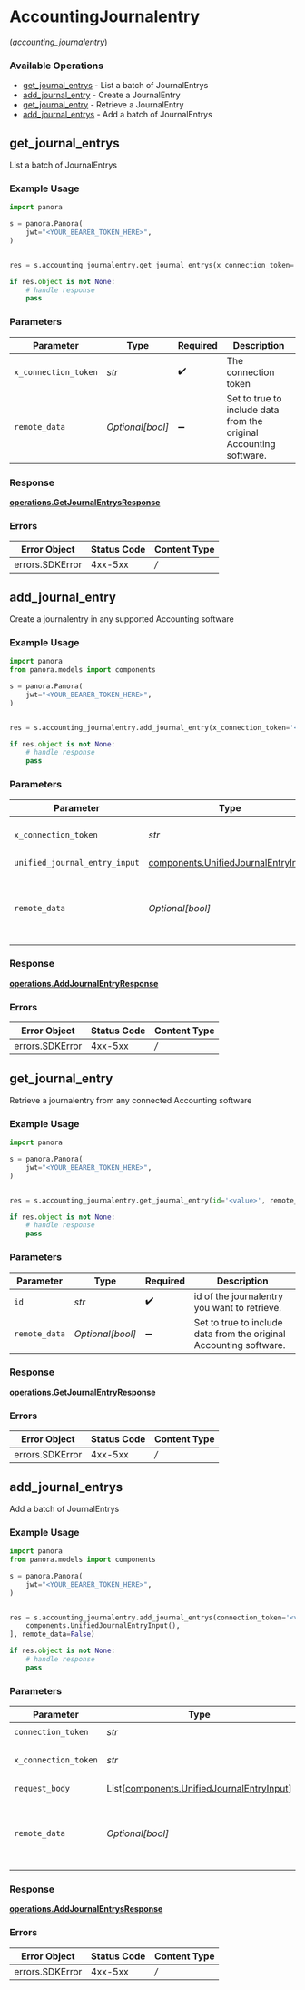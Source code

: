 # AccountingJournalentry
(*accounting_journalentry*)

### Available Operations

* [get_journal_entrys](#get_journal_entrys) - List a batch of JournalEntrys
* [add_journal_entry](#add_journal_entry) - Create a JournalEntry
* [get_journal_entry](#get_journal_entry) - Retrieve a JournalEntry
* [add_journal_entrys](#add_journal_entrys) - Add a batch of JournalEntrys

## get_journal_entrys

List a batch of JournalEntrys

### Example Usage

```python
import panora

s = panora.Panora(
    jwt="<YOUR_BEARER_TOKEN_HERE>",
)


res = s.accounting_journalentry.get_journal_entrys(x_connection_token='<value>', remote_data=False)

if res.object is not None:
    # handle response
    pass

```

### Parameters

| Parameter                                                          | Type                                                               | Required                                                           | Description                                                        |
| ------------------------------------------------------------------ | ------------------------------------------------------------------ | ------------------------------------------------------------------ | ------------------------------------------------------------------ |
| `x_connection_token`                                               | *str*                                                              | :heavy_check_mark:                                                 | The connection token                                               |
| `remote_data`                                                      | *Optional[bool]*                                                   | :heavy_minus_sign:                                                 | Set to true to include data from the original Accounting software. |


### Response

**[operations.GetJournalEntrysResponse](../../models/operations/getjournalentrysresponse.md)**
### Errors

| Error Object    | Status Code     | Content Type    |
| --------------- | --------------- | --------------- |
| errors.SDKError | 4xx-5xx         | */*             |

## add_journal_entry

Create a journalentry in any supported Accounting software

### Example Usage

```python
import panora
from panora.models import components

s = panora.Panora(
    jwt="<YOUR_BEARER_TOKEN_HERE>",
)


res = s.accounting_journalentry.add_journal_entry(x_connection_token='<value>', unified_journal_entry_input=components.UnifiedJournalEntryInput(), remote_data=False)

if res.object is not None:
    # handle response
    pass

```

### Parameters

| Parameter                                                                                  | Type                                                                                       | Required                                                                                   | Description                                                                                |
| ------------------------------------------------------------------------------------------ | ------------------------------------------------------------------------------------------ | ------------------------------------------------------------------------------------------ | ------------------------------------------------------------------------------------------ |
| `x_connection_token`                                                                       | *str*                                                                                      | :heavy_check_mark:                                                                         | The connection token                                                                       |
| `unified_journal_entry_input`                                                              | [components.UnifiedJournalEntryInput](../../models/components/unifiedjournalentryinput.md) | :heavy_check_mark:                                                                         | N/A                                                                                        |
| `remote_data`                                                                              | *Optional[bool]*                                                                           | :heavy_minus_sign:                                                                         | Set to true to include data from the original Accounting software.                         |


### Response

**[operations.AddJournalEntryResponse](../../models/operations/addjournalentryresponse.md)**
### Errors

| Error Object    | Status Code     | Content Type    |
| --------------- | --------------- | --------------- |
| errors.SDKError | 4xx-5xx         | */*             |

## get_journal_entry

Retrieve a journalentry from any connected Accounting software

### Example Usage

```python
import panora

s = panora.Panora(
    jwt="<YOUR_BEARER_TOKEN_HERE>",
)


res = s.accounting_journalentry.get_journal_entry(id='<value>', remote_data=False)

if res.object is not None:
    # handle response
    pass

```

### Parameters

| Parameter                                                          | Type                                                               | Required                                                           | Description                                                        |
| ------------------------------------------------------------------ | ------------------------------------------------------------------ | ------------------------------------------------------------------ | ------------------------------------------------------------------ |
| `id`                                                               | *str*                                                              | :heavy_check_mark:                                                 | id of the journalentry you want to retrieve.                       |
| `remote_data`                                                      | *Optional[bool]*                                                   | :heavy_minus_sign:                                                 | Set to true to include data from the original Accounting software. |


### Response

**[operations.GetJournalEntryResponse](../../models/operations/getjournalentryresponse.md)**
### Errors

| Error Object    | Status Code     | Content Type    |
| --------------- | --------------- | --------------- |
| errors.SDKError | 4xx-5xx         | */*             |

## add_journal_entrys

Add a batch of JournalEntrys

### Example Usage

```python
import panora
from panora.models import components

s = panora.Panora(
    jwt="<YOUR_BEARER_TOKEN_HERE>",
)


res = s.accounting_journalentry.add_journal_entrys(connection_token='<value>', x_connection_token='<value>', request_body=[
    components.UnifiedJournalEntryInput(),
], remote_data=False)

if res.object is not None:
    # handle response
    pass

```

### Parameters

| Parameter                                                                                        | Type                                                                                             | Required                                                                                         | Description                                                                                      |
| ------------------------------------------------------------------------------------------------ | ------------------------------------------------------------------------------------------------ | ------------------------------------------------------------------------------------------------ | ------------------------------------------------------------------------------------------------ |
| `connection_token`                                                                               | *str*                                                                                            | :heavy_check_mark:                                                                               | N/A                                                                                              |
| `x_connection_token`                                                                             | *str*                                                                                            | :heavy_check_mark:                                                                               | The connection token                                                                             |
| `request_body`                                                                                   | List[[components.UnifiedJournalEntryInput](../../models/components/unifiedjournalentryinput.md)] | :heavy_check_mark:                                                                               | N/A                                                                                              |
| `remote_data`                                                                                    | *Optional[bool]*                                                                                 | :heavy_minus_sign:                                                                               | Set to true to include data from the original Accounting software.                               |


### Response

**[operations.AddJournalEntrysResponse](../../models/operations/addjournalentrysresponse.md)**
### Errors

| Error Object    | Status Code     | Content Type    |
| --------------- | --------------- | --------------- |
| errors.SDKError | 4xx-5xx         | */*             |
